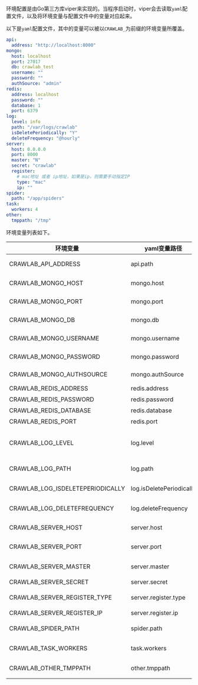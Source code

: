 环境配置是由Go第三方库viper来实现的。当程序启动时，viper会去读取`yaml`配置文件，以及将环境变量与配置文件中的变量对应起来。

以下是`yaml`配置文件，其中的变量可以被以`CRAWLAB_`为前缀的环境变量所覆盖。

```yaml
api:
  address: "http://localhost:8000"
mongo:
  host: localhost
  port: 27017
  db: crawlab_test
  username: ""
  password: ""
  authSource: "admin"
redis:
  address: localhost
  password: ""
  database: 1
  port: 6379
log:
  level: info
  path: "/var/logs/crawlab"
  isDeletePeriodically: "Y"
  deleteFrequency: "@hourly"
server:
  host: 0.0.0.0
  port: 8000
  master: "N"
  secret: "crawlab"
  register:
    # mac地址 或者 ip地址，如果是ip，则需要手动指定IP
    type: "mac"
    ip: ""
spider:
  path: "/app/spiders"
task:
  workers: 4
other:
  tmppath: "/tmp"
```

环境变量列表如下。

环境变量 | yaml变量路径 | 描述 | 默认 | 可能值
--- | --- | --- | --- | ---
CRAWLAB_API_ADDRESS | api.path | 前端API地址 | http://localhost:8000 | 任意
CRAWLAB_MONGO_HOST | mongo.host | MongoDB Host地址 | localhost | 任意
CRAWLAB_MONGO_PORT | mongo.port | MongoDB端口号 | 27017 | 任意
CRAWLAB_MONGO_DB | mongo.db | MongoDB数据库名 | crawlab_test | 任意
CRAWLAB_MONGO_USERNAME | mongo.username | MongoDB用户名 | 空 | 任意
CRAWLAB_MONGO_PASSWORD | mongo.password | MongoDB密码 | 空 | 任意
CRAWLAB_MONGO_AUTHSOURCE | mongo.authSource | MongoDB AuthSource | 空 | 任意
CRAWLAB_REDIS_ADDRESS  | redis.address  | Redis地址 | localhost | 任意
CRAWLAB_REDIS_PASSWORD | redis.password | Redis密码 | 空 | 任意
CRAWLAB_REDIS_DATABASE | redis.database | Redis db | 1 | 数值
CRAWLAB_REDIS_PORT | redis.port | Redis 端口 | 空 | 数值
CRAWLAB_LOG_LEVEL | log.level | 日志级别 | info | debug, info, warn, error
CRAWLAB_LOG_PATH | log.path | 任务日志所在目录 | `/var/logs/crawlab` | 任意
CRAWLAB_LOG_ISDELETEPERIODICALLY | log.isDeletePeriodically | 是否定期删除日志 | Y | Y, N
CRAWLAB_LOG_DELETEFREQUENCY | log.deleteFrequency | 定期删除日志频率 | @hourly | 任意
CRAWLAB_SERVER_HOST | server.host | 服务器绑定IP | 0.0.0.0 | 任意
CRAWLAB_SERVER_PORT | server.port | 服务器绑定端口 | 8000 | 任意
CRAWLAB_SERVER_MASTER | server.master | 该节点是否为主节点 | N | Y, N
CRAWLAB_SERVER_SECRET | server.secret | 服务器密钥 | crawlab | 任意
CRAWLAB_SERVER_REGISTER_TYPE | server.register.type | 节点注册类别 | mac | mac, ip
CRAWLAB_SERVER_REGISTER_IP | server.register.ip | 节点注册IP | 空 | 任意
CRAWLAB_SPIDER_PATH | spider.path | 爬虫所在目录 | /app/spiders | 任意
CRAWLAB_TASK_WORKERS | task.workers | 任务并行执行个数 | 4 | 任意数字
CRAWLAB_OTHER_TMPPATH | other.tmppath | 临时文件目录 | /tmp | 任意
